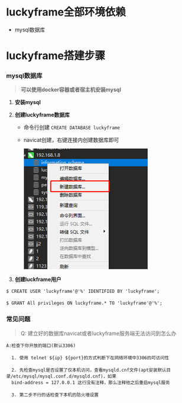 # luckyframe全部环境依赖

* mysql数据库 

# luckyframe搭建步骤

###  mysql数据库 
>**可以使用docker容器或者宿主机安装mysql**

1. **安装mysql**
2. **创建luckyframe数据库**
   - 命令行创建
        `CREATE DATABASE luckyframe`
   - navicat创建，右键连接内创建数据库即可
     
     ![](./readmeRes/img/创建数据库.png)

3. **创建luckframe用户**

```
$ CREATE USER 'luckyframe'@'%' IDENTIFIED BY 'luckyframe';
    
$ GRANT All privileges ON luckyframe.* TO 'luckyframe'@'%';
```
### 常见问题
        
> Q: 建立好的数据库navicat或者luckyframe服务端无法访问到怎么办

```
A:检查下你开放的端口(默认3306)
 
  1. 使用 telnet ${ip} ${port}的方式判断下在网络环境中3306的可访问性
  
  2. 先检查mysql是否设置了仅本机访问，查看mysqld.cnf文件(apt安装默认目录/etc/mysql/mysql.conf.d/mysqld.cnf)，如果
  bind-address = 127.0.0.1 这行没有注释，那么注释他之后重启mysql服务
  
  3. 第二步不行的话检查下本机的防火墙设置
      
```